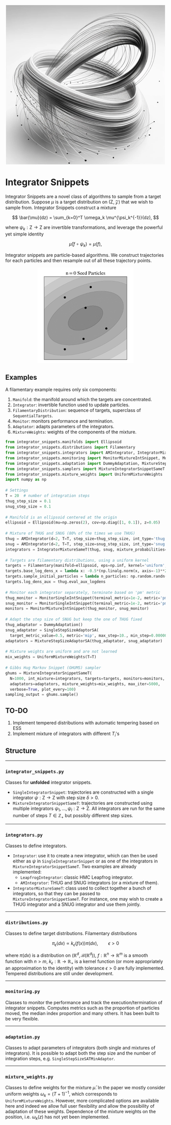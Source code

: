 <p align="center">
<img src="integrator_snippets.png" height="500" align="center">
</p>

# Integrator Snippets
Integrator Snippets are a novel class of algorithms to sample from a target distribution.
Suppose $\mu$ is a target distribution on $(\mathsf{Z}, \mathcal{Z})$ that we wish to sample from. Integrator Snippets construct a mixture

$$
\bar{\mu}(dz) = \sum_{k=0}^T \omega_k \mu^{\psi_k^{-1}}(dz),
$$

where $\psi_k:\mathsf{Z}\to\mathsf{Z}$ are invertible transformations, and leverage the powerful yet simple identity

$$
\bar{\mu}(f\circ \psi_k) = \mu(f),
$$

Integrator snippets are particle-based algorithms. We construct trajectories for each particles and then resample out of all these trajectory points.

<p align="center">
<img src="snippets_gif_new.gif" height="300">
</p>

## Examples
A filamentary example requires only six components:
1. `Manifold`: the manifold around which the targets are concentrated.
2. `Integrator`: invertible function used to update particles.
3. `FilamentaryDistribution`: sequence of targets, superclass of `SequentialTargets`.
4. `Monitor`: monitors performance and termination.
5. `Adaptator`: adapts parameters of the integrators.
6. `MixtureWeights`: weights of the components of the mixture.
```python
from integrator_snippets.manifolds import Ellipsoid
from integrator_snippets.distributions import Filamentary
from integrator_snippets.integrators import AMIntegrator, IntegratorMixtureSameT
from integrator_snippets.monitoring import MonitorMixtureIntSnippet, MonitorSingleIntSnippet
from integrator_snippets.adaptation import DummyAdaptation, MixtureStepSizeAdaptorSA, SingleStepSizeAdaptorSA
from integrator_snippets.samplers import MixtureIntegratorSnippetSameT
from integrator_snippets.mixture_weights import UniformMixtureWeights
import numpy as np

# Settings
T = 20  # number of integration steps
thug_step_size = 0.1
snug_step_size = 0.1

# Manifold is an ellipsoid centered at the origin
ellipsoid = Ellipsoid(mu=np.zeros(2), cov=np.diag([1, 0.1]), z=0.05)

# Mixture of THUG and SNUG (80% of the times we use THUG)
thug = AMIntegrator(d=2, T=T, step_size=thug_step_size, int_type='thug')
snug = AMIntegrator(d=2, T=T, step_size=snug_step_size, int_type='snug')
integrators = IntegratorMixtureSameT(thug, snug, mixture_probabilities=np.array([0.8, 0.2]))

# Targets are filamentary distributions, using a uniform kernel
targets = Filamentary(manifold=ellipsoid, eps=np.inf, kernel='uniform', coeff=1.0)
targets.base_log_dens_x = lambda x: -0.5*(np.linalg.norm(x, axis=-1)**2)
targets.sample_initial_particles = lambda n_particles: np.random.randn(n_particles, 2)
targets.log_dens_aux = thug.eval_aux_logdens

# Monitor each integrator separately, terminate based on 'pm' metric
thug_monitor = MonitorSingleIntSnippet(terminal_metric=1e-2, metric='pm')
snug_monitor = MonitorSingleIntSnippet(terminal_metric=1e-2, metric='pm')
monitors = MonitorMixtureIntSnippet(thug_monitor, snug_monitor)

# Adapt the step size of SNUG but keep the one of THUG fixed
thug_adaptator = DummyAdaptation()
snug_adaptator = SingleStepSizeAdaptorSA(
  target_metric_value=0.5, metric='mip', max_step=10., min_step=0.000001, lr=0.5)
adaptators = MixtureStepSizeAdaptorSA(thug_adaptator, snug_adaptator)

# Mixture weights are uniform and are not learned
mix_weights = UniformMixtureWeights(T=T)

# Gibbs Hug Markov Snippet (GHUMS) sampler
ghums = MixtureIntegratorSnippetSameT(
  N=1000, int_mixture=integrators, targets=targets, monitors=monitors,
  adaptators=adaptators, mixture_weights=mix_weights, max_iter=5000,
  verbose=True, plot_every=100)
sampling_output = ghums.sample()
```

## TO-DO
1. Implement tempered distributions with automatic tempering based on ESS
2. Implement mixture of integrators with different $T_i$'s

## Structure

---
### `integrator_snippets.py`
Classes for **unfolded** integrator snippets.
- `SingleIntegratorSnippet`: trajectories are constructed with a single integrator $\psi:\mathsf{Z}\to\mathsf{Z}$ with step size $\delta>0$.
- `MixtureIntegratorSnippetSameT`: trajectories are constructed using multiple integrators $\psi_1, \ldots, \psi_I:\mathsf{Z}\to\mathsf{Z}$. All integrators are run for the same number of steps $T\in\mathbb{Z}_+$ but possibly different step sizes.
---
### `integrators.py`
Classes to define integrators.
- `Integrator`: use it to create a new integrator, which can then be used either as $\psi$ in `SingleIntegratorSnippet` or as one of the integrators in `MixtureIntegratorSnippetSameT`. Two examples are already implemented:
  - `LeapfrogIntegrator`: classic HMC Leapfrog integrator.
  - `AMIntegrator`: THUG and SNUG integrators (or a mixture of them).
- `IntegratorMixtureSameT`: class used to collect together a bunch of integrators, so that they can be passed to `MixtureIntegratorSnippetSameT`. For instance, one may wish to create a THUG integrator and a SNUG integrator and use them jointly.
---
### `distributions.py`
Classes to define target distributions. Filamentary distributions

$$
\pi_\epsilon(dx) \propto k_\epsilon(f(x)) \pi(dx), \qquad \epsilon > 0
$$

where $\pi(dx)$ is a distribution on $(\mathbb{R}^d, \mathcal{B}(\mathbb{R}^d))$, $f:\mathbb{R}^n\to\mathbb{R}^m$ is a smooth function with $n > m$, $k_\epsilon:\mathbb{R}\to\mathbb{R}_+$ is a kernel function (or more appropriately an approximation to the identity) with tolerance $\epsilon>0$ are fully implemented.
Tempered distributions are still under development.

---

### `monitoring.py`
Classes to monitor the performance and track the execution/termination of integrator snippets. 
Computes metrics such as the proportion of particles moved, the median index proportion and many others. It has been built to be very flexible.

---

### `adaptation.py`
Classes to adapt parameters of integrators (both single and mixtures of integrators).
It is possible to adapt both the step size and the number of integration steps, e.g. `SingleStepSizeSATMinAdaptor`.

---

### `mixture_weights.py`
Classes to define weights for the mixture $\bar{\mu}$. In the paper we mostly consider uniform weights $\omega_k = (T+1)^{-1}$, which corresponds to `UniformMixtureWeights`. However, more complicated options are available here and indeed we allow full user flexibility and allow the possibility of adaptation of these weights.
Dependence of the mixture weights on the position, i.e. $\omega_k(z)$ has not yet been implemented.

